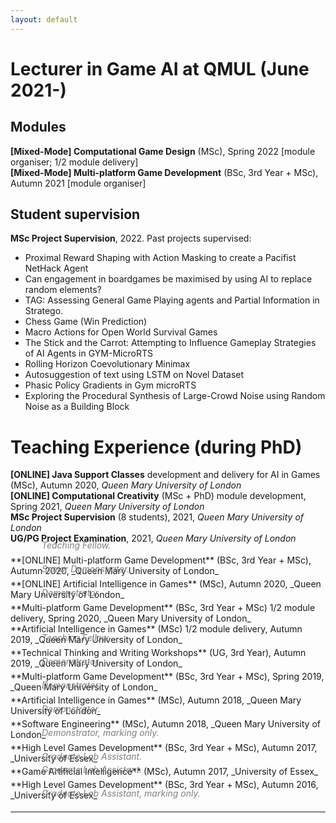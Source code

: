 ```yaml
---
layout: default
---
```


# [](#teaching) Lecturer in Game AI at QMUL (June 2021-)

## Modules
**[Mixed-Mode] Computational Game Design** (MSc), Spring 2022 [module organiser; 1/2 module delivery]<br />
**[Mixed-Mode] Multi-platform Game Development** (BSc, 3rd Year + MSc), Autumn 2021 [module organiser]<br />

## Student supervision
**MSc Project Supervision**, 2022. Past projects supervised:<br />
<ul>
<li>Proximal Reward Shaping with Action Masking to create a Pacifist NetHack Agent</li>
<li>Can engagement in boardgames be maximised by using AI to replace random elements?</li>
<li>TAG: Assessing General Game Playing agents and Partial Information in Stratego.</li>
<li>Chess Game (Win Prediction)</li>
<li>Macro Actions for Open World Survival Games</li>
<li>The Stick and the Carrot: Attempting to Influence Gameplay Strategies of AI Agents in GYM-MicroRTS</li>
<li>Rolling Horizon Coevolutionary Minimax</li>
<li>Autosuggestion of text using LSTM on Novel Dataset</li>
<li>Phasic Policy Gradients in Gym microRTS</li>
<li>Exploring the Procedural Synthesis of Large-Crowd Noise using Random Noise as a Building Block</li>
</ul>

# [](#phd)Teaching Experience (during PhD)

**[ONLINE] Java Support Classes** development and delivery for AI in Games (MSc), Autumn 2020, _Queen Mary University of London_<br />
**[ONLINE] Computational Creativity** (MSc + PhD) module development, Spring 2021, _Queen Mary University of London_<br />
**MSc Project Supervision** (8 students), 2021, _Queen Mary University of London_<br />
**UG/PG Project Examination**, 2021, _Queen Mary University of London_<br />
<div style="margin-left:50px; margin-top:-20px; margin-bottom:-10px; color:gray; font-style: italic">
Teaching Fellow.
</div><br />
**[ONLINE] Multi-platform Game Development** (BSc, 3rd Year + MSc), Autumn 2020, _Queen Mary University of London_<br />
<div style="margin-left:50px; margin-top:-20px; margin-bottom:-10px; color:gray; font-style: italic">
Senior Demonstrator.
</div><br />
**[ONLINE] Artificial Intelligence in Games** (MSc), Autumn 2020, _Queen Mary University of London_<br />
<div style="margin-left:50px; margin-top:-20px; margin-bottom:-10px; color:gray; font-style: italic">
Demonstrator.
</div><br />
**Multi-platform Game Development** (BSc, 3rd Year + MSc) 1/2 module delivery, Spring 2020, _Queen Mary University of London_<br />
**Artificial Intelligence in Games** (MSc) 1/2 module delivery, Autumn 2019, _Queen Mary University of London_<br />
<div style="margin-left:50px; margin-top:-20px; margin-bottom:-10px; color:gray; font-style: italic">
Teaching Fellow.
</div><br />
**Technical Thinking and Writing Workshops** (UG, 3rd Year), Autumn 2019, _Queen Mary University of London_<br />
<div style="margin-left:50px; margin-top:-20px; margin-bottom:-10px; color:gray; font-style: italic">
Demonstrator.
</div><br />
**Multi-platform Game Development** (BSc, 3rd Year + MSc), Spring 2019, _Queen Mary University of London_<br />
<div style="margin-left:50px; margin-top:-20px; margin-bottom:-10px; color:gray; font-style: italic">
Demonstrator.
</div><br />
**Artificial Intelligence in Games** (MSc), Autumn 2018, _Queen Mary University of London_<br />
<div style="margin-left:50px; margin-top:-20px; margin-bottom:-10px; color:gray; font-style: italic">
Demonstrator.
</div><br />
**Software Engineering** (MSc), Autumn 2018, _Queen Mary University of London_<br />
<div style="margin-left:50px; margin-top:-20px; margin-bottom:-10px; color:gray; font-style: italic">
Demonstrator, marking only.
</div><br />
**High Level Games Development** (BSc, 3rd Year + MSc), Autumn 2017, _University of Essex_<br />
<div style="margin-left:50px; margin-top:-20px; margin-bottom:-10px; color:gray; font-style: italic">
Graduate Lab Assistant.
</div><br />
**Game Artificial Intelligence** (MSc), Autumn 2017, _University of Essex_<br />
<div style="margin-left:50px; margin-top:-20px; margin-bottom:-10px; color:gray; font-style: italic">
Graduate Lab Assistant.
</div><br />
**High Level Games Development** (BSc, 3rd Year + MSc), Autumn 2016, _University of Essex_<br />
<div style="margin-left:50px; margin-top:-20px; margin-bottom:-10px; color:gray; font-style: italic">
Graduate Lab Assistant, marking only.
</div><br />


<hr> 

<div class="contactfooter"><a href="mailto:r.d.gaina@qmul.ac.uk"><i class="fas fa-envelope"></i></a> <a href="https://www.researchgate.net/profile/Raluca_Gaina"><i class="fab fa-researchgate"></i></a> <a href="https://scholar.google.co.uk/citations?user=tC5klQYAAAAJ"><i class="fab fa-google"></i></a> <a href="https://www.linkedin.com/in/raluca-gaina-347518114/"><i class="fab fa-linkedin"></i></a> <a href="https://twitter.com/b_gum22"><i class="fab fa-twitter"></i></a> <a href="https://publists.qmul.ac.uk/userprofile.html?uid=41431&em=false"><i class="fas fa-archive"></i></a></div>
